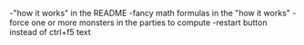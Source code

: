 -"how it works" in the README
-fancy math formulas in the "how it works"
-force one or more monsters in the parties to compute
-restart button instead of ctrl+f5 text